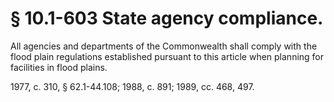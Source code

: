 # § 10.1-603 State agency compliance.

<p>All agencies and departments of the Commonwealth shall comply with the flood plain regulations established pursuant to this article when planning for facilities in flood plains.</p><p>1977, c. 310, § 62.1-44.108; 1988, c. 891; 1989, cc. 468, 497.</p>